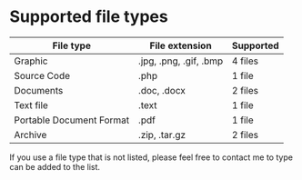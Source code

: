 # Supported file types

| File type						| File extension							  | Supported 	|
| ----------------------------- | ------------------------------------------- | ----------- |
| Graphic						| .jpg, .png, .gif, .bmp					  | 4 files		|
| Source Code					| .php										  | 1 file		|
| Documents						| .doc, .docx								  | 2 files		|
| Text file						| .text										  | 1 file		|
| Portable Document Format		| .pdf										  | 1 file		|
| Archive						| .zip, .tar.gz								  | 2 files		|

If you use a file type that is not listed, please feel free to contact me to type can be added to the list.